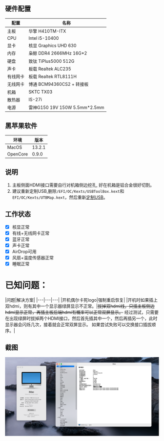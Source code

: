## 硬件配置

| 配置  |  名称 |
|---|---|
| 主板  | 华擎 H410TM-ITX  |
| CPU  |  Intel i5-10400  |
| 显卡  |  核显 Graphics UHD 630  |
| 内存  |  枭鲸 DDR4 2666MHz 16G*2  |
| 硬盘  |  致钛 TiPlus5000 512G  |
| 声卡  |  板载 Realtek ALC235  |
| 有线网卡  |  板载 Realtek RTL8111H  |
| 无线网卡  |  博通 BCM94360CS2 + 转接板  |
| 机箱  |  SKTC TX03  |
| 散热器 | IS-27i |
| 电源 | 雷神G150 19V 150W 5.5mm*2.5mm |

## 黑苹果软件

| 环境  |  版本 |
|---|---|
| MacOS  |  13.2.1  |
| OpenCore  |  0.9.0  |

## 说明
1. 主板侧面HDMI接口需要自行对机箱侧边挖孔, 好在机箱是铝合金很好切割。
2. 建议重新定制USB,删除`/EFI/OC/Kexts/USBToolBox.kext`和`EFI/OC/Kexts/UTBMap.kext`，然后重新[定制USB](https://apple.sqlsec.com/6-%E5%AE%9E%E7%94%A8%E5%A7%BF%E5%8A%BF/6-1/)。

## 工作状态
- [x] 核显正常
- [x] 有线+无线网卡正常
- [x] 蓝牙正常
- [x] 声卡正常
- [x] AirDrop可用
- [x] 风扇+温度传感器正常 
- [x] 睡眠正常
# 已知问题：
|问题|解决方案|
|---|---|---|
|开机偶尔卡死logo|强制重启恢复|
|开机时如果插上双hdmi，则有其中一个显示器绿屏显示不正常。|~~拔掉双hdmi线，只插主板侧边hdmi显示正常，再插主板后端hdmi有概率可以正常双屏显示。~~ 经过测试，只需要在出现绿屏时拔掉两个HDMI接口，然后首先插其中一个，然后再插另一个，此时显示器会闪烁几次，接着就会正常双屏显示。 如果尝试失败可以交换接口插拔顺序。|

## 截图
![image](./Docs/info.png)
